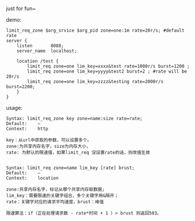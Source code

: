 just for fun~

demo:

	limit_req_zone $arg_srvice $arg_pid zone=one:1m rate=20r/s; #default rate
	server {
		listen       8088;
		server_name  localhost;

		location /test {
			limit_req zone=one lim_key=xxxx&test rate=1000r/s burst=1200 ;
			limit_req zone=one lim_key=yyyy&test2 burst=2 ; #rate will be 20r/s
			limit_req zone=one lim_key=zzzz&testing rate=2000r/s burst=2200;
		}
	}

usage:

	Syntax:	limit_req_zone key zone=name:size rate=rate;
	Default:	—
	Context:	http

	key：从url中获取的参数，可以设置多个。
    zone:为共享内存名字，size为内存大小，
    rate: 为默认的限速值，如果limit_req 没设置rate的话，则改值生效


	Syntax:	limit_req zone=name lim_key [rate] brust;
	Default:	—
	Context:	location

	zone:共享内存名字，标记从哪个共享内存取数据;
    lim_key：需要限速的关键字组合，多个关键字用&隔开；
	rate：关键字对应的请求平均速度，brust：峰值

	限速算法：if（正在处理请求数 - rate*时间 + 1 ）> brust 则返回503。
